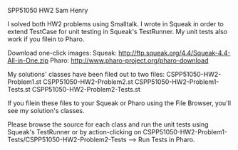 SPP51050
HW2
Sam Henry

I solved both HW2 problems using Smalltalk. I wrote in Squeak in order to extend TestCase for unit testing in Squeak's TestRunner. My unit tests also work if you filein to Pharo.

Download one-click images:
	Squeak: http://ftp.squeak.org/4.4/Squeak-4.4-All-in-One.zip
	Pharo: 	http://www.pharo-project.org/pharo-download 

My solutions' classes have been filed out to two files:
	CSPP51050-HW2-Problem1.st
        CSPP51050-HW2-Problem2.st
	CSPP51050-HW2-Problem1-Tests.st
	CSPP51050-HW2-Problem2-Tests.st

If you filein these files to your Squeak or Pharo using the File Browser, you'll see my solution's classes.

Please browse the source for each class and run the unit tests using Squeak's TestRunner or by action-clicking on CSPP51050-HW2-Problem1-Tests/CSPP51050-HW2-Problem2-Tests --> Run Tests in Pharo.

